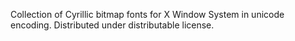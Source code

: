 Collection of Cyrillic bitmap fonts for X Window System in unicode encoding. Distributed under distributable license.
